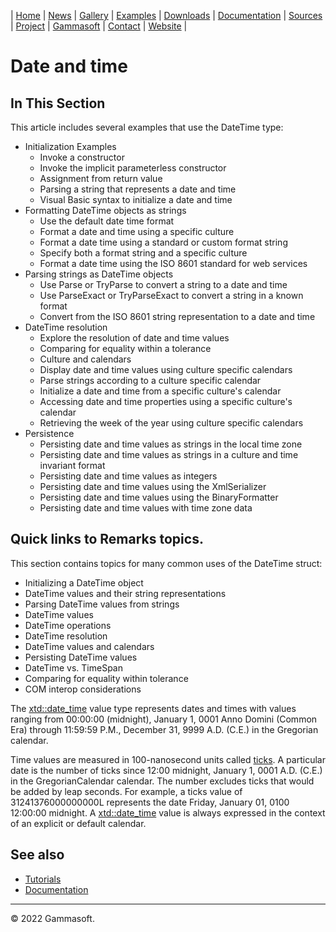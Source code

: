 | [Home](home.md) | [News](news.md) | [Gallery](gallery.md) | [Examples](examples.md) | [Downloads](downloads.md) | [Documentation](documentation.md) | [Sources](https://github.com/gammasoft71/xtd) | [Project](https://sourceforge.net/projects/xtdpro/) | [Gammasoft](gammasoft.md)  | [Contact](contact.md) | [Website](https://gammasoft71.wixsite.com/xtdpro) |

# Date and time

## In This Section

This article includes several examples that use the DateTime type:

* Initialization Examples
  * Invoke a constructor
  * Invoke the implicit parameterless constructor
  * Assignment from return value
  * Parsing a string that represents a date and time
  * Visual Basic syntax to initialize a date and time
* Formatting DateTime objects as strings
  * Use the default date time format
  * Format a date and time using a specific culture
  * Format a date time using a standard or custom format string
  * Specify both a format string and a specific culture
  * Format a date time using the ISO 8601 standard for web services
* Parsing strings as DateTime objects
  * Use Parse or TryParse to convert a string to a date and time
  * Use ParseExact or TryParseExact to convert a string in a known format
  * Convert from the ISO 8601 string representation to a date and time
* DateTime resolution
  * Explore the resolution of date and time values
  * Comparing for equality within a tolerance
  * Culture and calendars
  * Display date and time values using culture specific calendars
  * Parse strings according to a culture specific calendar
  * Initialize a date and time from a specific culture's calendar
  * Accessing date and time properties using a specific culture's calendar
  * Retrieving the week of the year using culture specific calendars
* Persistence
  * Persisting date and time values as strings in the local time zone
  * Persisting date and time values as strings in a culture and time invariant format
  * Persisting date and time values as integers
  * Persisting date and time values using the XmlSerializer
  * Persisting date and time values using the BinaryFormatter
  * Persisting date and time values with time zone data

## Quick links to Remarks topics.

This section contains topics for many common uses of the DateTime struct:

* Initializing a DateTime object
* DateTime values and their string representations
* Parsing DateTime values from strings
* DateTime values
* DateTime operations
* DateTime resolution
* DateTime values and calendars
* Persisting DateTime values
* DateTime vs. TimeSpan
* Comparing for equality within tolerance
* COM interop considerations

The [xtd::date_time](https://codedocs.xyz/gammasoft71/xtd/classxtd_1_1date__time.html) value type represents dates and times with values ranging from 00:00:00 (midnight), January 1, 0001 Anno Domini (Common Era) through 11:59:59 P.M., December 31, 9999 A.D. (C.E.) in the Gregorian calendar.

Time values are measured in 100-nanosecond units called [ticks](https://codedocs.xyz/gammasoft71/xtd/group__types.html#ga8fd3ccd5f25e401dc28a28ba352aa966). A particular date is the number of ticks since 12:00 midnight, January 1, 0001 A.D. (C.E.) in the GregorianCalendar calendar. 
The number excludes ticks that would be added by leap seconds. For example, a ticks value of 31241376000000000L represents the date Friday, January 01, 0100 12:00:00 midnight. A [xtd::date_time](https://codedocs.xyz/gammasoft71/xtd/classxtd_1_1date__time.html) value is always expressed in the context of an explicit or default calendar.

## See also

* [Tutorials](tutorials.md)
* [Documentation](documentation.md)

______________________________________________________________________________________________

© 2022 Gammasoft.
